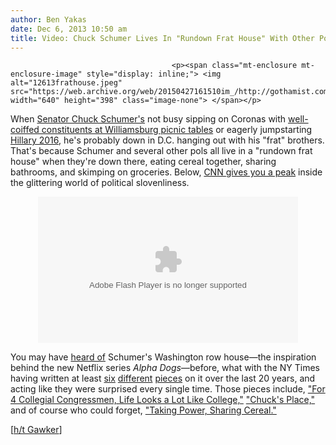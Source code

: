 ```yaml
---
author: Ben Yakas
date: Dec 6, 2013 10:50 am
title: Video: Chuck Schumer Lives In "Rundown Frat House" With Other Pols In DC
---
```


	
										<p><span class="mt-enclosure mt-enclosure-image" style="display: inline;"> <img alt="12613frathouse.jpeg" src="https://web.archive.org/web/20150427161510im_/http://gothamist.com/attachments/byakas/12613frathouse.jpeg" width="640" height="398" class="image-none"> </span></p>

<p>When <a href="https://web.archive.org/web/20150427161510/http://gothamist.com/tags/chuckschumer">Senator Chuck Schumer&apos;s</a> not busy sipping on Coronas with <a href="https://web.archive.org/web/20150427161510/http://gothamist.com/2013/06/16/photo_chuck_schumer_drinks_beer_wit.php">well-coiffed constituents at Williamsburg picnic tables</a> or eagerly jumpstarting <a href="https://web.archive.org/web/20150427161510/http://gothamist.com/2013/11/03/schumer_in_iowa_run_hillary_run.php">Hillary 2016</a>, he&apos;s probably down in D.C. hanging out with his &quot;frat&quot; brothers. That&apos;s because Schumer and several other pols all live in a &quot;rundown frat house&quot; when they&apos;re down there, eating cereal together, sharing bathrooms, and skimping on groceries. Below, <a href="https://web.archive.org/web/20150427161510/http://www.cnn.com/2013/12/04/politics/real-alpha-house/index.html?sr=sharebar_twitter">CNN gives you a peak</a> inside the glittering world of political slovenliness. </p>

<center><object width="416" height="234" classid="clsid:D27CDB6E-AE6D-11cf-96B8-444553540000" id="ep_1122"><param name="allowfullscreen" value="true"><param name="allowscriptaccess" value="always"><param name="wmode" value="transparent"><param name="movie" value="http://i.cdn.turner.com/cnn/.element/apps/cvp/3.0/swf/cnn_embed_2x_container.swf?site=cnn&amp;profile=desktop&amp;context=embedwww&amp;videoId=us/2013/11/26/dnt-bash-senate-alpha-house.cnn&amp;contentId=us/2013/11/26/dnt-bash-senate-alpha-house.cnn"><param name="bgcolor" value="#000000"><embed src="https://web.archive.org/web/20150427161510oe_/http://i.cdn.turner.com/cnn/.element/apps/cvp/3.0/swf/cnn_embed_2x_container.swf?site=cnn&amp;profile=desktop&amp;context=embedwww&amp;videoId=us/2013/11/26/dnt-bash-senate-alpha-house.cnn&amp;contentId=us/2013/11/26/dnt-bash-senate-alpha-house.cnn" type="application/x-shockwave-flash" bgcolor="#000000" allowfullscreen="true" allowscriptaccess="always" width="416" wmode="transparent" height="234"></object></center>

<p>You may have <a href="https://web.archive.org/web/20150427161510/http://dcist.com/2007/01/the_odd_quad.php">heard of</a> Schumer&apos;s Washington row house&#x2014;the inspiration behind the new Netflix series <em>Alpha Dogs</em>&#x2014;before, what with the NY Times having written at least <a href="https://web.archive.org/web/20150427161510/http://www.nytimes.com/2001/12/16/magazine/show-us-the-money.html">six</a> <a href="https://web.archive.org/web/20150427161510/http://www.nytimes.com/1995/01/26/garden/in-congress-a-wave-of-humbleness.html">different</a> <a href="https://web.archive.org/web/20150427161510/http://select.nytimes.com/search/restricted/article?res=F20A16F93B580C728FDDAE0894DD404482">pieces</a> on it over the last 20 years, and acting like they were surprised every single time. Those pieces include, <a href="https://web.archive.org/web/20150427161510/http://www.nytimes.com/1994/05/30/nyregion/for-4-collegial-congressmen-life-looks-a-lot-like-college.html">&quot;For 4 Collegial Congressmen, Life Looks a Lot Like College,&quot;</a> <a href="https://web.archive.org/web/20150427161510/http://www.nytimes.com/2002/03/03/nyregion/chuck-s-place.html">&quot;Chuck&apos;s Place,&quot;</a> and of course who could forget, <a href="https://web.archive.org/web/20150427161510/http://www.nytimes.com/2007/01/18/garden/18roomies.html?_r=2&amp;ref=style&amp;oref=slogin&amp;">&quot;Taking Power, Sharing Cereal.&quot;</a></p>

<p>[<a href="https://web.archive.org/web/20150427161510/http://gawker.com/chuck-schumer-lives-like-a-college-frat-boy-1477701729">h/t Gawker</a>]</p>					
										
									
				